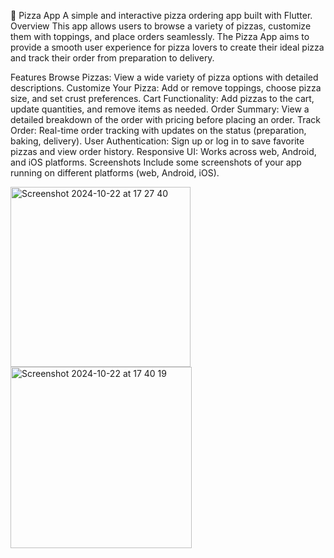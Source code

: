 🍕 Pizza App
A simple and interactive pizza ordering app built with Flutter.
Overview
This app allows users to browse a variety of pizzas, customize them with toppings, and place orders seamlessly. The Pizza App aims to provide a smooth user experience for pizza lovers to create their ideal pizza and track their order from preparation to delivery.

Features
Browse Pizzas: View a wide variety of pizza options with detailed descriptions.
Customize Your Pizza: Add or remove toppings, choose pizza size, and set crust preferences.
Cart Functionality: Add pizzas to the cart, update quantities, and remove items as needed.
Order Summary: View a detailed breakdown of the order with pricing before placing an order.
Track Order: Real-time order tracking with updates on the status (preparation, baking, delivery).
User Authentication: Sign up or log in to save favorite pizzas and view order history.
Responsive UI: Works across web, Android, and iOS platforms.
Screenshots
Include some screenshots of your app running on different platforms (web, Android, iOS).

<img width="288" alt="Screenshot 2024-10-22 at 17 27 40" src="https://github.com/user-attachments/assets/458a7c09-085e-4fe4-af38-cbc11898114e">
<img width="290" alt="Screenshot 2024-10-22 at 17 40 19" src="https://github.com/user-attachmen![WhatsApp Image 2024-10-22 at 5 44 24 PM](https://github.com/user-attachments/assets/daf90323-0526-425c-b932-7ce0f3940c29)
ts/assets/7399d7ef-2bbf-4fad-88d3-679d5c5045eb">



